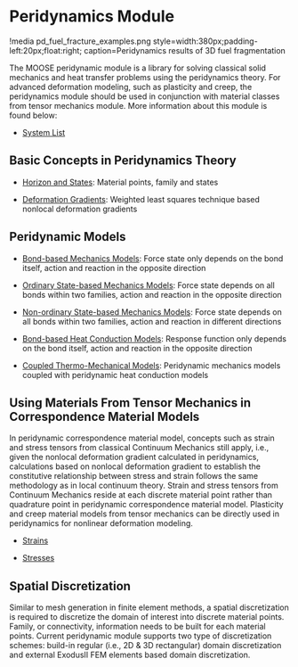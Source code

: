 # Peridynamics Module

!media pd_fuel_fracture_examples.png style=width:380px;padding-left:20px;float:right;
       caption=Peridynamics results of 3D fuel fragmentation

The MOOSE peridynamic module is a library for solving classical solid mechanics and heat transfer problems using the peridynamics theory. For advanced deformation modeling, such as plasticity and creep, the peridynamics module should be used in conjunction with material classes from tensor mechanics module. More information about this module is found below:

- [System List](peridynamics/systems.md)

## Basic Concepts in Peridynamics Theory

- [Horizon and States](peridynamics/HorizonStates.md): Material points, family and states

- [Deformation Gradients](peridynamics/DeformationGradients.md): Weighted least squares technique based nonlocal deformation gradients

## Peridynamic Models

- [Bond-based Mechanics Models](peridynamics/PeridynamicModels.md): Force state only depends on the bond itself, action and reaction in the opposite direction

- [Ordinary State-based Mechanics Models](peridynamics/PeridynamicModels.md): Force state depends on all bonds within two families, action and reaction in the opposite direction

- [Non-ordinary State-based Mechanics Models](peridynamics/PeridynamicModels.md): Force state depends on all bonds within two families, action and reaction in different directions

- [Bond-based Heat Conduction Models](peridynamics/PeridynamicModels.md): Response function only depends on the bond itself, action and reaction in the opposite direction

- [Coupled Thermo-Mechanical Models](peridynamics/PeridynamicModels.md): Peridynamic mechanics models coupled with peridynamic heat conduction models

## Using Materials From Tensor Mechanics in Correspondence Material Models

In peridynamic correspondence material model, concepts such as strain and stress tensors from classical Continuum Mechanics still apply, i.e., given the nonlocal deformation gradient calculated in peridynamics, calculations based on nonlocal deformation gradient to establish the constitutive relationship between stress and strain follows the same methodology as in local continuum theory. Strain and stress tensors from Continuum Mechanics reside at each discrete material point rather than quadrature point in peridynamic correspondence material model. Plasticity and creep material models from tensor mechanics can be directly used in peridynamics for nonlinear deformation modeling.

- [Strains](tensor_mechanics/Strains.md)

- [Stresses](tensor_mechanics/Stresses.md)

## Spatial Discretization

Similar to mesh generation in finite element methods, a spatial discretization is required to discretize the domain of interest into discrete material points. Family, or connectivity, information needs to be built for each material points. Current peridynamic module supports two type of discretization schemes: build-in regular (i.e., 2D & 3D rectangular) domain discretization and external ExodusII FEM elements based domain discretization.
